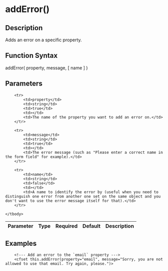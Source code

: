 # addError()

## Description
Adds an error on a specific property.

## Function Syntax
addError( property, message, [ name ] )


## Parameters
<table>
	<thead>
		<tr>
			<th>Parameter</th>
			<th>Type</th>
			<th>Required</th>
			<th>Default</th>
			<th>Description</th>
		</tr>
	</thead>
	<tbody>
		
		<tr>
			<td>property</td>
			<td>string</td>
			<td>true</td>
			<td></td>
			<td>The name of the property you want to add an error on.</td>
		</tr>
		
		<tr>
			<td>message</td>
			<td>string</td>
			<td>true</td>
			<td></td>
			<td>The error message (such as "Please enter a correct name in the form field" for example).</td>
		</tr>
		
		<tr>
			<td>name</td>
			<td>string</td>
			<td>false</td>
			<td></td>
			<td>A name to identify the error by (useful when you need to distinguish one error from another one set on the same object and you don't want to use the error message itself for that).</td>
		</tr>
		
	</tbody>
</table>


## Examples
	
		<!--- Add an error to the `email` property --->
		<cfset this.addError(property="email", message="Sorry, you are not allowed to use that email. Try again, please.")>
